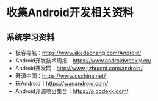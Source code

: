 # 收集Android开发相关资料
## 系统学习资料
- 极客导航：https://www.jikedaohang.com/Android/
- Android开发技术周报：https://www.androidweekly.cn/
- Android开发网：http://www.jizhuomi.com/android/
- 开源中国：https://www.oschina.net/
- 玩Android：https://wanandroid.com/
- Android开源项目集合：https://p.codekk.com/
